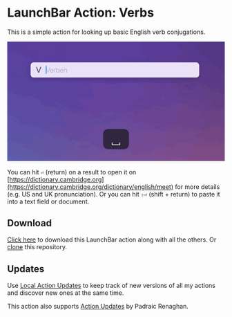 # LaunchBar Action: Verbs

This is a simple action for looking up basic English verb conjugations. 

<img src="01.gif" width="790"/> 

You can hit `⏎` (return) on a result to open it on [https://dictionary.cambridge.org](https://dictionary.cambridge.org/dictionary/english/meet) for more details (e.g. US and UK pronunciation). Or you can hit `⇧⏎` (shift + return) to paste it into a text field or document.

## Download

[Click here](https://github.com/Ptujec/LaunchBar/archive/refs/heads/master.zip) to download this LaunchBar action along with all the others. Or [clone](https://docs.github.com/en/repositories/creating-and-managing-repositories/cloning-a-repository) this repository.

## Updates

Use [Local Action Updates](https://github.com/Ptujec/LaunchBar/tree/master/Local-Action-Updates#launchbar-action-local-action-updates) to keep track of new versions of all my actions and discover new ones at the same time. 

This action also supports [Action Updates](https://github.com/prenagha/launchbar) by Padraic Renaghan.